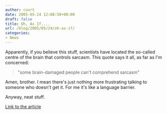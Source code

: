 ```yaml
---
author: court
date: 2005-05-24 12:08:50+00:00
draft: false
title: Oh, As If....
url: /blog/2005/05/24/oh-as-if/
categories:
- News
---
```


Apparently, if you believe this stuff, scientists have located the so-called centre of the brain that controls sarcasm.  This quote says it all, as far as I'm concerned:


<blockquote>"some brain-damaged people can't comprehend sarcasm"</blockquote>

Amen, brother.  I mean there's just nothing more frustrating talking to someone who doesn't get it.  For me it's like a language barrier.

Anyway, neat stuff.

[Link to the article](http://www.forbes.com/lifestyle/health/feeds/hscout/2005/05/23/hscout525874.html)
